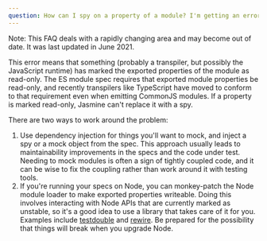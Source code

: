 ```yaml
---
question: How can I spy on a property of a module? I'm getting an error like "Property aProperty does not have access type get".
---
```


<div class="warning">Note: This FAQ deals with a rapidly changing area and
may become out of date. It was last updated in June 2021.</div>

This error means that something (probably a transpiler, but possibly the
JavaScript runtime) has marked the exported properties of the module as
read-only. The ES module spec requires that exported module properties be
read-only, and recently transpilers like TypeScript have moved to conform to
that requirement even when emitting CommonJS modules. If a property is marked
read-only, Jasmine can't replace it with a spy.

There are two ways to work around the problem:

1. Use dependency injection for things you'll want to mock, and inject a spy
or a mock object from the spec. This approach usually leads to maintainability
improvements in the specs and the code under test. Needing to mock modules is
often a sign of tightly coupled code, and it can be wise to fix the coupling
rather than work around it with testing tools.
2. If you're running your specs on Node, you can monkey-patch the Node module
loader to make exported properties writeable. Doing this involves interacting
with Node APIs that are currently marked as unstable, so it's a good idea to
use a library that takes care of it for you. Examples include
[testdouble](https://github.com/testdouble/testdouble.js/blob/main/docs/7-replacing-dependencies.md)
and [rewire](https://github.com/testdouble/testdouble.js/blob/main/docs/7-replacing-dependencies.md). Be prepared for the possibility that things will break
when you upgrade Node.
